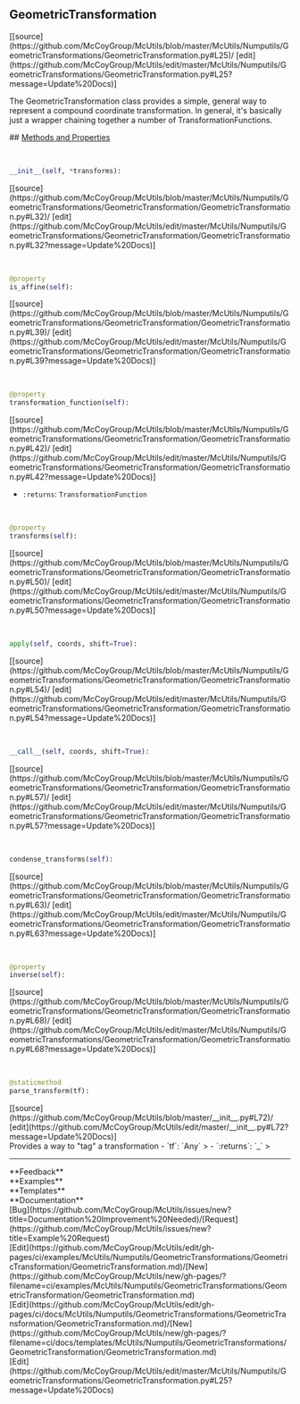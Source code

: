 ## <a id="McUtils.McUtils.Numputils.GeometricTransformations.GeometricTransformation.GeometricTransformation">GeometricTransformation</a> 

<div class="docs-source-link" markdown="1">
[[source](https://github.com/McCoyGroup/McUtils/blob/master/McUtils/Numputils/GeometricTransformations/GeometricTransformation.py#L25)/
[edit](https://github.com/McCoyGroup/McUtils/edit/master/McUtils/Numputils/GeometricTransformations/GeometricTransformation.py#L25?message=Update%20Docs)]
</div>

The GeometricTransformation class provides a simple, general way to represent a
compound coordinate transformation.
In general, it's basically just a wrapper chaining together a number of TransformationFunctions.







<div class="collapsible-section">
 <div class="collapsible-section collapsible-section-header" markdown="1">
## <a class="collapse-link" data-toggle="collapse" href="#methods" markdown="1"> Methods and Properties</a> <a class="float-right" data-toggle="collapse" href="#methods"><i class="fa fa-chevron-down"></i></a>
 </div>
 <div class="collapsible-section collapsible-section-body collapse show" id="methods" markdown="1">
 
<a id="McUtils.McUtils.Numputils.GeometricTransformations.GeometricTransformation.GeometricTransformation.__init__" class="docs-object-method">&nbsp;</a> 
```python
__init__(self, *transforms): 
```
<div class="docs-source-link" markdown="1">
[[source](https://github.com/McCoyGroup/McUtils/blob/master/McUtils/Numputils/GeometricTransformations/GeometricTransformation/GeometricTransformation.py#L32)/
[edit](https://github.com/McCoyGroup/McUtils/edit/master/McUtils/Numputils/GeometricTransformations/GeometricTransformation/GeometricTransformation.py#L32?message=Update%20Docs)]
</div>


<a id="McUtils.McUtils.Numputils.GeometricTransformations.GeometricTransformation.GeometricTransformation.is_affine" class="docs-object-method">&nbsp;</a> 
```python
@property
is_affine(self): 
```
<div class="docs-source-link" markdown="1">
[[source](https://github.com/McCoyGroup/McUtils/blob/master/McUtils/Numputils/GeometricTransformations/GeometricTransformation/GeometricTransformation.py#L39)/
[edit](https://github.com/McCoyGroup/McUtils/edit/master/McUtils/Numputils/GeometricTransformations/GeometricTransformation/GeometricTransformation.py#L39?message=Update%20Docs)]
</div>


<a id="McUtils.McUtils.Numputils.GeometricTransformations.GeometricTransformation.GeometricTransformation.transformation_function" class="docs-object-method">&nbsp;</a> 
```python
@property
transformation_function(self): 
```
<div class="docs-source-link" markdown="1">
[[source](https://github.com/McCoyGroup/McUtils/blob/master/McUtils/Numputils/GeometricTransformations/GeometricTransformation/GeometricTransformation.py#L42)/
[edit](https://github.com/McCoyGroup/McUtils/edit/master/McUtils/Numputils/GeometricTransformations/GeometricTransformation/GeometricTransformation.py#L42?message=Update%20Docs)]
</div>

  - `:returns`: `TransformationFunction`
    >


<a id="McUtils.McUtils.Numputils.GeometricTransformations.GeometricTransformation.GeometricTransformation.transforms" class="docs-object-method">&nbsp;</a> 
```python
@property
transforms(self): 
```
<div class="docs-source-link" markdown="1">
[[source](https://github.com/McCoyGroup/McUtils/blob/master/McUtils/Numputils/GeometricTransformations/GeometricTransformation/GeometricTransformation.py#L50)/
[edit](https://github.com/McCoyGroup/McUtils/edit/master/McUtils/Numputils/GeometricTransformations/GeometricTransformation/GeometricTransformation.py#L50?message=Update%20Docs)]
</div>


<a id="McUtils.McUtils.Numputils.GeometricTransformations.GeometricTransformation.GeometricTransformation.apply" class="docs-object-method">&nbsp;</a> 
```python
apply(self, coords, shift=True): 
```
<div class="docs-source-link" markdown="1">
[[source](https://github.com/McCoyGroup/McUtils/blob/master/McUtils/Numputils/GeometricTransformations/GeometricTransformation/GeometricTransformation.py#L54)/
[edit](https://github.com/McCoyGroup/McUtils/edit/master/McUtils/Numputils/GeometricTransformations/GeometricTransformation/GeometricTransformation.py#L54?message=Update%20Docs)]
</div>


<a id="McUtils.McUtils.Numputils.GeometricTransformations.GeometricTransformation.GeometricTransformation.__call__" class="docs-object-method">&nbsp;</a> 
```python
__call__(self, coords, shift=True): 
```
<div class="docs-source-link" markdown="1">
[[source](https://github.com/McCoyGroup/McUtils/blob/master/McUtils/Numputils/GeometricTransformations/GeometricTransformation/GeometricTransformation.py#L57)/
[edit](https://github.com/McCoyGroup/McUtils/edit/master/McUtils/Numputils/GeometricTransformations/GeometricTransformation/GeometricTransformation.py#L57?message=Update%20Docs)]
</div>


<a id="McUtils.McUtils.Numputils.GeometricTransformations.GeometricTransformation.GeometricTransformation.condense_transforms" class="docs-object-method">&nbsp;</a> 
```python
condense_transforms(self): 
```
<div class="docs-source-link" markdown="1">
[[source](https://github.com/McCoyGroup/McUtils/blob/master/McUtils/Numputils/GeometricTransformations/GeometricTransformation/GeometricTransformation.py#L63)/
[edit](https://github.com/McCoyGroup/McUtils/edit/master/McUtils/Numputils/GeometricTransformations/GeometricTransformation/GeometricTransformation.py#L63?message=Update%20Docs)]
</div>


<a id="McUtils.McUtils.Numputils.GeometricTransformations.GeometricTransformation.GeometricTransformation.inverse" class="docs-object-method">&nbsp;</a> 
```python
@property
inverse(self): 
```
<div class="docs-source-link" markdown="1">
[[source](https://github.com/McCoyGroup/McUtils/blob/master/McUtils/Numputils/GeometricTransformations/GeometricTransformation/GeometricTransformation.py#L68)/
[edit](https://github.com/McCoyGroup/McUtils/edit/master/McUtils/Numputils/GeometricTransformations/GeometricTransformation/GeometricTransformation.py#L68?message=Update%20Docs)]
</div>


<a id="McUtils.McUtils.Numputils.GeometricTransformations.GeometricTransformation.GeometricTransformation.parse_transform" class="docs-object-method">&nbsp;</a> 
```python
@staticmethod
parse_transform(tf): 
```
<div class="docs-source-link" markdown="1">
[[source](https://github.com/McCoyGroup/McUtils/blob/master/__init__.py#L72)/
[edit](https://github.com/McCoyGroup/McUtils/edit/master/__init__.py#L72?message=Update%20Docs)]
</div>
Provides a way to "tag" a transformation
  - `tf`: `Any`
    > 
  - `:returns`: `_`
    >
 </div>
</div>












---


<div markdown="1" class="text-secondary">
<div class="container">
  <div class="row">
   <div class="col" markdown="1">
**Feedback**   
</div>
   <div class="col" markdown="1">
**Examples**   
</div>
   <div class="col" markdown="1">
**Templates**   
</div>
   <div class="col" markdown="1">
**Documentation**   
</div>
   <div class="col" markdown="1">
   
</div>
   <div class="col" markdown="1">
   
</div>
   <div class="col" markdown="1">
   
</div>
</div>
  <div class="row">
   <div class="col" markdown="1">
[Bug](https://github.com/McCoyGroup/McUtils/issues/new?title=Documentation%20Improvement%20Needed)/[Request](https://github.com/McCoyGroup/McUtils/issues/new?title=Example%20Request)   
</div>
   <div class="col" markdown="1">
[Edit](https://github.com/McCoyGroup/McUtils/edit/gh-pages/ci/examples/McUtils/Numputils/GeometricTransformations/GeometricTransformation/GeometricTransformation.md)/[New](https://github.com/McCoyGroup/McUtils/new/gh-pages/?filename=ci/examples/McUtils/Numputils/GeometricTransformations/GeometricTransformation/GeometricTransformation.md)   
</div>
   <div class="col" markdown="1">
[Edit](https://github.com/McCoyGroup/McUtils/edit/gh-pages/ci/docs/McUtils/Numputils/GeometricTransformations/GeometricTransformation/GeometricTransformation.md)/[New](https://github.com/McCoyGroup/McUtils/new/gh-pages/?filename=ci/docs/templates/McUtils/Numputils/GeometricTransformations/GeometricTransformation/GeometricTransformation.md)   
</div>
   <div class="col" markdown="1">
[Edit](https://github.com/McCoyGroup/McUtils/edit/master/McUtils/Numputils/GeometricTransformations/GeometricTransformation.py#L25?message=Update%20Docs)   
</div>
   <div class="col" markdown="1">
   
</div>
   <div class="col" markdown="1">
   
</div>
   <div class="col" markdown="1">
   
</div>
</div>
</div>
</div>